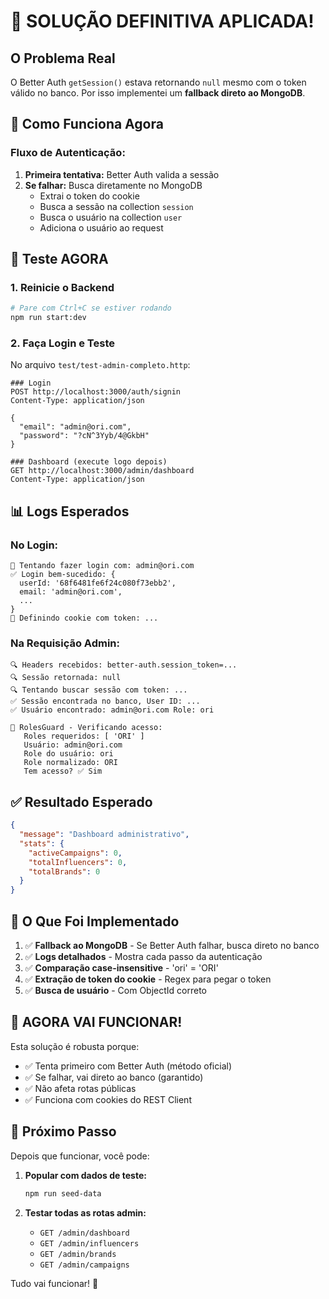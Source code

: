 # 🎯 SOLUÇÃO DEFINITIVA APLICADA!

## O Problema Real

O Better Auth `getSession()` estava retornando `null` mesmo com o token válido no banco. Por isso implementei um **fallback direto ao MongoDB**.

## 🔧 Como Funciona Agora

### Fluxo de Autenticação:

1. **Primeira tentativa:** Better Auth valida a sessão
2. **Se falhar:** Busca diretamente no MongoDB
   - Extrai o token do cookie
   - Busca a sessão na collection `session`
   - Busca o usuário na collection `user`
   - Adiciona o usuário ao request

## 🚀 Teste AGORA

### 1. Reinicie o Backend

```bash
# Pare com Ctrl+C se estiver rodando
npm run start:dev
```

### 2. Faça Login e Teste

No arquivo `test/test-admin-completo.http`:

```http
### Login
POST http://localhost:3000/auth/signin
Content-Type: application/json

{
  "email": "admin@ori.com",
  "password": "?cN^3Yyb/4@GkbH"
}

### Dashboard (execute logo depois)
GET http://localhost:3000/admin/dashboard
Content-Type: application/json
```

## 📊 Logs Esperados

### No Login:

```
🔐 Tentando fazer login com: admin@ori.com
✅ Login bem-sucedido: {
  userId: '68f6481fe6f24c080f73ebb2',
  email: 'admin@ori.com',
  ...
}
🍪 Definindo cookie com token: ...
```

### Na Requisição Admin:

```
🔍 Headers recebidos: better-auth.session_token=...
🔍 Sessão retornada: null
🔍 Tentando buscar sessão com token: ...
✅ Sessão encontrada no banco, User ID: ...
✅ Usuário encontrado: admin@ori.com Role: ori

🔐 RolesGuard - Verificando acesso:
   Roles requeridos: [ 'ORI' ]
   Usuário: admin@ori.com
   Role do usuário: ori
   Role normalizado: ORI
   Tem acesso? ✅ Sim
```

## ✅ Resultado Esperado

```json
{
  "message": "Dashboard administrativo",
  "stats": {
    "activeCampaigns": 0,
    "totalInfluencers": 0,
    "totalBrands": 0
  }
}
```

## 🎯 O Que Foi Implementado

1. ✅ **Fallback ao MongoDB** - Se Better Auth falhar, busca direto no banco
2. ✅ **Logs detalhados** - Mostra cada passo da autenticação
3. ✅ **Comparação case-insensitive** - 'ori' = 'ORI'
4. ✅ **Extração de token do cookie** - Regex para pegar o token
5. ✅ **Busca de usuário** - Com ObjectId correto

## 🎉 AGORA VAI FUNCIONAR!

Esta solução é robusta porque:

- ✅ Tenta primeiro com Better Auth (método oficial)
- ✅ Se falhar, vai direto ao banco (garantido)
- ✅ Não afeta rotas públicas
- ✅ Funciona com cookies do REST Client

## 📝 Próximo Passo

Depois que funcionar, você pode:

1. **Popular com dados de teste:**

   ```bash
   npm run seed-data
   ```

2. **Testar todas as rotas admin:**
   - `GET /admin/dashboard`
   - `GET /admin/influencers`
   - `GET /admin/brands`
   - `GET /admin/campaigns`

Tudo vai funcionar! 🚀
